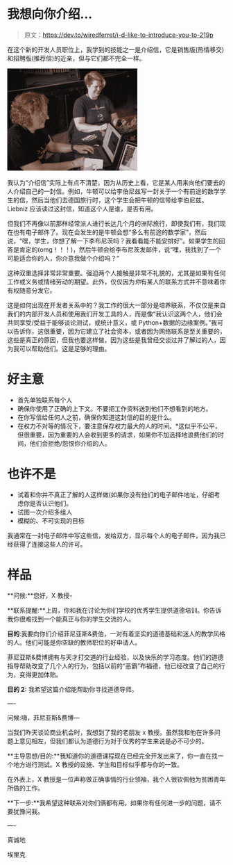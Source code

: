 # 我想向你介绍…

> 原文：<https://dev.to/wiredferret/i-d-like-to-introduce-you-to-219p>

在这个新的开发人员职位上，我学到的技能之一是介绍信，它是销售版(热情移交)和招聘版(推荐信)的近亲，但与它们都不完全一样。

[![Two smiling white women, one with blond hair and one with pink hair, look at their computers together](img/a83dd1821514a3c02fab04a7e41dc53d.png)](https://res.cloudinary.com/practicaldev/image/fetch/s--qMAPqIYT--/c_limit%2Cf_auto%2Cfl_progressive%2Cq_auto%2Cw_880/https://heidiwaterhouse.com/wp-content/uploads/2019/04/27089734327_43dd897cec_o-300x235.jpg)

我认为“介绍信”实际上有点不清楚，因为从历史上看，它是某人用来向他们要去的人介绍自己的一封信。例如，牛顿可以给李伯尼兹写一封关于一个有前途的数学学生的信，然后当他们去德国旅行时，这个学生会把牛顿的信带给李伯尼兹。Liebniz 应该读过这封信，知道这个人是谁，是否有用。

但我们不再像以前那样经常派人进行长达几个月的洲际旅行，即使我们有，我们现在也有电子邮件了。现在会发生的是牛顿会想“多么有前途的数学家”，然后说，“嘿，学生，你想了解一下李布尼茨吗？我看看能不能安排好”。如果学生的回答是肯定的(omg！！！)，然后牛顿会给李布尼茨发邮件，说“嘿，我找到了一个可能适合你的人，你介意我做个介绍吗？”

这种双重选择非常非常重要。强迫两个人接触是非常不礼貌的，尤其是如果有任何工作或义务或情绪劳动的期望。此外，仅仅因为*你*有某人的联系方式并不意味着你有权随意分发它。

这是如何出现在开发者关系中的？我工作的很大一部分是培养联系，不仅仅是来自我们的内部开发人员和使用我们开发工具的人，而是像“我认识这两个人，他们会共同享受/受益于能够谈论测试，或统计意义，或 Python+数据的边缘案例。”我可以告诉你，这很重要，因为它建立了社会资本，或者因为网络联系是至关重要的，这些是真正的原因，但我也要这样做，因为这些是我曾经交谈过并了解过的人，因为我可以帮助他们。这是足够的理由。

# 好主意

*   首先单独联系每个人
*   确保你使用了正确的上下文。不要把工作资料送到他们不想看到的地方。
*   在你写信给任何人之前，确保你知道这封信的目的是什么。
*   在权力不对等的情况下，要注意保存权力最大的人的时间。*这似乎不公平，但很重要，因为重要的人会收到更多的请求，如果你不加选择地浪费他们的时间，他们会拒绝/怨恨你介绍的人。

# 也许不是

*   试着和你并不真正了解的人这样做(如果你没有他们的电子邮件地址，仔细考虑你是否认识他们。
*   试图一次介绍多组人
*   模糊的、不可实现的目标

我通常在一封电子邮件中写这些信，发给双方，显示每个人的电子邮件，因为我已经获得了连接这些人的许可。

# 样品

**问候:**您好，X 教授-

**联系提醒:**上周，你和我在讨论为你们学校的优秀学生提供道德培训。你告诉我你很难找到一个能真正与你的学生交流的人。

**目的**:我要向你们介绍菲尼亚斯&费伯，一对有着坚实的道德基础和迷人的教学风格的人。他们可能是你空缺的教师职位的好申请人。

菲尼亚斯&费博拥有与天才打交道的行业经验，以及快乐的学习态度。他们的道德指导帮助改变了几个人的行为，包括以前的“恶霸”布福德，他已经改变了自己的行为，变得更加体贴。

**目的 2:** 我希望这篇介绍能帮助你寻找道德导师。

—-

问候:嗨，菲尼亚斯&费博—

当我们昨天谈论商业机会时，我想到了我的老朋友 x 教授。虽然我和他在许多问题上意见相左，但我们都认为道德行为对于优秀的学生来说是必不可少的。

**主导思想/目的:**我知道你的道德课程现在已经完全开发出来了，你一直在找一个地方进行测试。X 教授的设施、学生和目标似乎都与你的一致。

在外表上，X 教授是一位声称做正确事情的行业领袖，我个人很钦佩他为贫困青年所做的工作。

**下一步:**我希望这种联系对你们俩都有用。如果你有任何进一步的问题，请不要犹豫问我。

—-

真诚地

埃里克